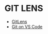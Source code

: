 # GIT LENS

* [GitLens](https://www.youtube.com/playlist?list=PLe6EXFvnTV79M4odXNzHxppBhe7Pp73Am)
* [Git on VS Code](https://www.youtube.com/playlist?list=PLj6YeMhvp2S7abEHqkUPRkCSt4N2wpTwD)
